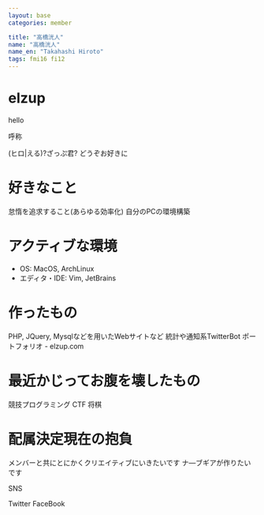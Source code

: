 ```yaml
---
layout: base
categories: member

title: "高橋洸人"
name: "高橋洸人"
name_en: "Takahashi Hiroto"
tags: fmi16 fi12
---
```


# elzup

hello

呼称

(ヒロ|える)?ざっぷ君?
どうぞお好きに


# 好きなこと

怠惰を追求すること(あらゆる効率化)
自分のPCの環境構築

# アクティブな環境

* OS: MacOS, ArchLinux
* エディタ・IDE: Vim, JetBrains

# 作ったもの

PHP, JQuery, Mysqlなどを用いたWebサイトなど
統計や通知系TwitterBot
ポートフォリオ - elzup.com

# 最近かじってお腹を壊したもの

競技プログラミング
CTF
将棋


# 配属決定現在の抱負

メンバーと共にとにかくクリエイティブにいきたいです
ナ―ブギアが作りたいです


SNS

Twitter
FaceBook